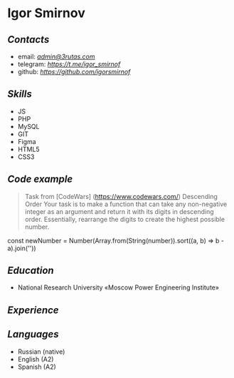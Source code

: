 # **Igor Smirnov** #

## *Contacts* #
- email: *admin@3rutas.com*
- telegram: *https://t.me/igor_smirnof*
- github: *https://github.com/igorsmirnof*

## *Skills*
- JS
- PHP
- MySQL
- GIT
- Figma
- HTML5
- CSS3

## *Code example*
> Task from [CodeWars] (https://www.codewars.com/) Descending Order 
Your task is to make a function that can take any non-negative integer as an argument and return it with its digits in descending order. Essentially, rearrange the digits to create the highest possible number.

const newNumber = Number(Array.from(String(number)).sort((a, b) => b - a).join(''))

## *Education*
- National Research University «Moscow Power Engineering Institute»


## *Experience*

## *Languages*
- Russian (native)
- English (A2)
- Spanish (A2)
